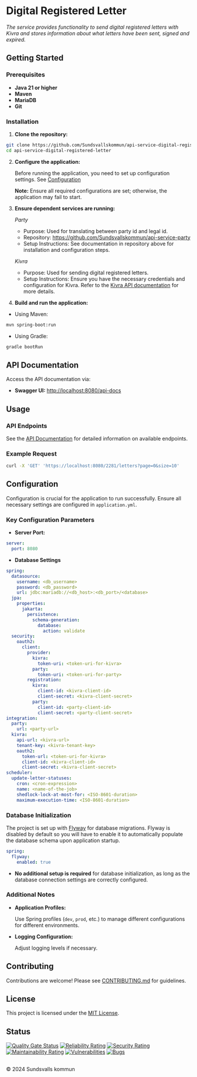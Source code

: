 # Digital Registered Letter

_The service provides functionality to send digital registered letters with Kivra and stores information about what
letters have been sent, signed and expired._

## Getting Started

### Prerequisites

- **Java 21 or higher**
- **Maven**
- **MariaDB**
- **Git**

### Installation

1. **Clone the repository:**

```bash
git clone https://github.com/Sundsvallskommun/api-service-digital-registered-letter.git
cd api-service-digital-registered-letter
```

2. **Configure the application:**

   Before running the application, you need to set up configuration settings.
   See [Configuration](#configuration)

   **Note:** Ensure all required configurations are set; otherwise, the application may fail to start.

3. **Ensure dependent services are running:**

   *Party*

   - Purpose: Used for translating between party id and legal id.
   - Repository: https://github.com/Sundsvallskommun/api-service-party
   - Setup Instructions: See documentation in repository above for installation and configuration steps.

   *Kivra*

   - Purpose: Used for sending digital registered letters.
   - Setup Instructions: Ensure you have the necessary credentials and configuration for Kivra. Refer to
     the [Kivra API documentation](https://developer.kivra.se/) for more details.
4. **Build and run the application:**

- Using Maven:

```bash
mvn spring-boot:run
```

- Using Gradle:

```bash
gradle bootRun
```

## API Documentation

Access the API documentation via:

- **Swagger UI:** [http://localhost:8080/api-docs](http://localhost:8080/api-docs)

## Usage

### API Endpoints

See the [API Documentation](#api-documentation) for detailed information on available endpoints.

### Example Request

```bash
curl -X 'GET' 'https://localhost:8080/2281/letters?page=0&size=10'

```

## Configuration

Configuration is crucial for the application to run successfully. Ensure all necessary settings are configured in
`application.yml`.

### Key Configuration Parameters

- **Server Port:**

```yaml
server:
  port: 8080
```

- **Database Settings**

```yaml
spring:
  datasource:
    username: <db_username>
    password: <db_password>
    url: jdbc:mariadb://<db_host>:<db_port>/<database>
  jpa:
    properties:
      jakarta:
        persistence:
          schema-generation:
            database:
              action: validate
  security:
    oauth2:
      client:
        provider:
          kivra:
            token-uri: <token-uri-for-kivra>
          party:
            token-uri: <token-uri-for-party>
        registration:
          kivra:
            client-id: <kivra-client-id>
            client-secret: <kivra-client-secret>
          party:
            client-id: <party-client-id>
            client-secret: <party-client-secret>
integration:
  party:
    url: <party-url>
  kivra:
    api-url: <kivra-url>
    tenant-key: <kivra-tenant-key>
    oauth2:
      token-url: <token-uri-for-kivra>
      client-id: <kivra-client-id>
      client-secret: <kivra-client-secret>
scheduler:
  update-letter-statuses:
    cron: <cron-expression>
    name: <name-of-the-job>
    shedlock-lock-at-most-for: <ISO-8601-duration>
    maximum-execution-time: <ISO-8601-duration>
```

### Database Initialization

The project is set up with [Flyway](https://github.com/flyway/flyway) for database migrations. Flyway is disabled by
default so you will have to enable it to automatically populate the database schema upon application startup.

```yaml
spring:
  flyway:
    enabled: true
```

- **No additional setup is required** for database initialization, as long as the database connection settings are
  correctly configured.

### Additional Notes

- **Application Profiles:**

  Use Spring profiles (`dev`, `prod`, etc.) to manage different configurations for different environments.

- **Logging Configuration:**

  Adjust logging levels if necessary.

## Contributing

Contributions are welcome! Please
see [CONTRIBUTING.md](https://github.com/Sundsvallskommun/.github/blob/main/.github/CONTRIBUTING.md) for guidelines.

## License

This project is licensed under the [MIT License](LICENSE).

## Status

[![Quality Gate Status](https://sonarcloud.io/api/project_badges/measure?project=Sundsvallskommun_api-service-digital-registered-letter&metric=alert_status)](https://sonarcloud.io/summary/overall?id=Sundsvallskommun_api-service-digital-registered-letter)
[![Reliability Rating](https://sonarcloud.io/api/project_badges/measure?project=Sundsvallskommun_api-service-digital-registered-letter&metric=reliability_rating)](https://sonarcloud.io/summary/overall?id=Sundsvallskommun_api-service-digital-registered-letter)
[![Security Rating](https://sonarcloud.io/api/project_badges/measure?project=Sundsvallskommun_api-service-digital-registered-letter&metric=security_rating)](https://sonarcloud.io/summary/overall?id=Sundsvallskommun_api-service-digital-registered-letter)
[![Maintainability Rating](https://sonarcloud.io/api/project_badges/measure?project=Sundsvallskommun_api-service-digital-registered-letter&metric=sqale_rating)](https://sonarcloud.io/summary/overall?id=Sundsvallskommun_api-service-digital-registered-letter)
[![Vulnerabilities](https://sonarcloud.io/api/project_badges/measure?project=Sundsvallskommun_api-service-digital-registered-letter&metric=vulnerabilities)](https://sonarcloud.io/summary/overall?id=Sundsvallskommun_api-service-digital-registered-letter)
[![Bugs](https://sonarcloud.io/api/project_badges/measure?project=Sundsvallskommun_api-service-digital-registered-letter&metric=bugs)](https://sonarcloud.io/summary/overall?id=Sundsvallskommun_api-service-digital-registered-letter)

## 

&copy; 2024 Sundsvalls kommun
